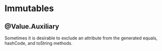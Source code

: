 # Immutables

## @Value.Auxiliary
Sometimes it is desirable to exclude an attribute from the generated equals, hashCode, and toString methods.

